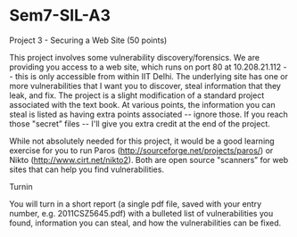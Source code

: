 Sem7-SIL-A3
===========
Project 3 - Securing a Web Site (50 points)

This project involves some vulnerability discovery/forensics. We are providing you access to a web site, which runs on port 80 at 10.208.21.112 -- this is only accessible from within IIT Delhi. The underlying site has one or more vulnerabilities that I want you to discover, steal information that they leak, and fix. The project is a slight modification of a standard project associated with the text book. At various points, the information you can steal is listed as having extra points associated -- ignore those. If you reach those "secret” files -- I'll give you extra credit at the end of the project.



While not absolutely needed for this project, it would be a good learning exercise for you to run Paros (http://sourceforge.net/projects/paros/) or Nikto (http://www.cirt.net/nikto2). Both are open source "scanners” for web sites that can help you find vulnerabilities.



Turnin

You will turn in a short report (a single pdf file, saved with your entry number, e.g. 2011CSZ5645.pdf) with a bulleted list of vulnerabilities you found, information you can steal, and how the vulnerabilities can be fixed. 
